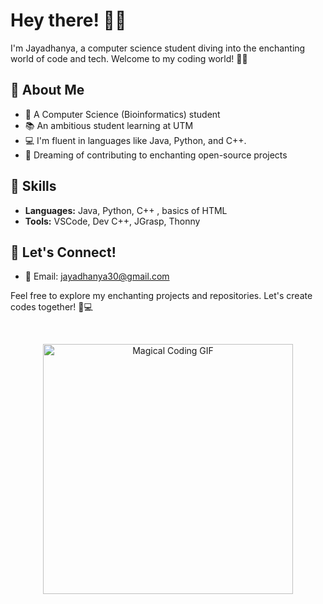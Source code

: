 
# Hey there! 💖✨

I'm Jayadhanya, a computer science student diving into the enchanting world of code and tech. Welcome to my coding world! 🌈🚀

## 🌟 About Me
- 🎀 A Computer Science (Bioinformatics) student
- 📚 An ambitious student learning at UTM
- 💻 I'm fluent in languages like Java, Python, and C++.
- 🌟 Dreaming of contributing to enchanting open-source projects

## 🌈 Skills
- **Languages:** Java, Python, C++ , basics of HTML
- **Tools:** VSCode, Dev C++, JGrasp, Thonny

## 🌸 Let's Connect!
- 💌 Email: jayadhanya30@gmail.com

Feel free to explore my enchanting projects and repositories. Let's create codes together! 🌟💻

</br>

<p align="center">
  <img src="your-favorite-magical-gif-url" alt="Magical Coding GIF" width="400"/>
</p>
